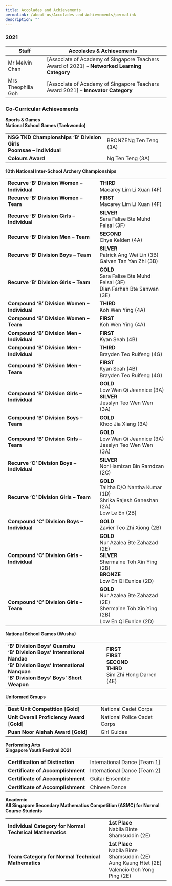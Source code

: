 ```yaml
---
title: Accolades and Achievements
permalink: /about-us/Accolades-and-Achievements/permalink
description: ""
---
```

### 2021

| Staff | Accolades & Achievements |  |
|---|---|---|
| Mr Melvin Chan | [Associate of Academy of Singapore Teachers Award of 2021] – **Networked Learning Category** |  |
| Mrs Theophilia Goh | [Associate of Academy of Singapore Teachers Award 2021] – **Innovator Category** |  |


### Co-Curricular Achievements

**Sports & Games  
National School Games (Taekwondo)**

|  |  |
|---|---|
| **NSG TKD Championships ‘B’ Division Girls<br>Poomsae – Individual** | BRONZENg Ten Teng (3A) |
| **Colours Award** | Ng Ten Teng (3A) |

**10th National Inter-School Archery Championships**

|  |  |
|---|---|
| **Recurve ‘B’ Division Women – Individual** | **THIRD**<br>Macarey Lim Li Xuan (4F) |
| **Recurve ‘B’ Division Women – Team** | **FIRST**<br>Macarey Lim Li Xuan (4F) |
| **Recurve ‘B’ Division Girls – Individual** | **SILVER**<br>Sara Falise Bte Muhd Feisal (3F) |
| **Recurve ‘B’ Division Men – Team** | **SECOND**<br>Chye Kelden (4A) |
| **Recurve ‘B’ Division Boys – Team** | **SILVER**<br>Patrick Ang Wei Lin (3B)<br>Galven Tan Yan Zhi (3B) |
| **Recurve ‘B’ Division Girls – Team** | **GOLD**<br>Sara Falise Bte Muhd Feisal (3F)<br>Dian Farhah Bte Sanwan (3E) |
| **Compound ‘B’ Division Women – Individual** | **THIRD**<br>Koh Wen Ying (4A) |
| **Compound ‘B’ Division Women – Team** | **FIRST**<br>Koh Wen Ying (4A) |
| **Compound ‘B’ Division Men – Individual** | **FIRST**<br>Kyan Seah (4B) |
| **Compound ‘B’ Division Men – Individual** | **THIRD**<br>Brayden Teo Ruifeng (4G) |
| **Compound ‘B’ Division Men – Team** | **FIRST**<br>Kyan Seah (4B)<br>Brayden Teo Ruifeng (4G) |
| **Compound ‘B’ Division Girls – Individual** | **GOLD**<br>Low Wan Qi Jeannice (3A)<br>**SILVER**<br>Jesslyn Teo Wen Wen (3A) |
| **Compound ‘B’ Division Boys – Team** | **GOLD**<br>Khoo Jia Xiang (3A) |
| **Compound ‘B’ Division Girls – Team** | **GOLD**<br>Low Wan Qi Jeannice (3A)<br>Jesslyn Teo Wen Wen (3A) |
| **Recurve ‘C’ Division Boys – Individual** | **SILVER**<br>Nor Hamizan Bin Ramdzan (2C) |
| **Recurve ‘C’ Division Girls – Team** | **GOLD**<br>Talitha D/O Nantha Kumar (1D)<br>Shrika Rajesh Ganeshan (2A)<br>Low Le En (2B) |
| **Compound ‘C’ Division Boys – Individual** | **GOLD**<br>Zavier Teo Zhi Xiong (2B) |
| **Compound ‘C’ Division Girls – Individual** | **GOLD**<br>Nur Azalea Bte Zahazad (2E)<br>**SILVER**<br>Shermaine Toh Xin Ying (2B)<br>**BRONZE**<br>Low En Qi Eunice (2D) |
| **Compound ‘C’ Division Girls – Team** | **GOLD**<br>Nur Azalea Bte Zahazad (2E)<br>Shermaine Toh Xin Ying (2B)<br>Low En Qi Eunice (2D) |

**National School Games (Wushu)**

|  |  |
|---|---|
| **‘B’ Division Boys’ Quanshu<br>‘B’ Division Boys’ International Nandao<br>‘B’ Division Boys’ International Nanquan<br>‘B’ Division Boys’ Boys’ Short Weapon** | **FIRST**<br>**FIRST**<br>**SECOND**<br>**THIRD**<br>Sim Zhi Hong Darren (4E) |


**Uniformed Groups**

|  |  |
|---|---|
| **Best Unit Competition [Gold]** | National Cadet Corps |
| **Unit Overall Proficiency Award [Gold]** | National Police Cadet Corps |
| **Puan Noor Aishah Award [Gold]** | Girl Guides |

**Performing Arts** <br>**Singapore Youth Festival 2021**

|  |  |
|---|---|
| **Certification of Distinction** | International Dance [Team 1] |
| **Certificate of Accomplishment** | International Dance [Team 2] |
| **Certificate of Accomplishment** | Guitar Ensemble |
| **Certificate of Accomplishment** | Chinese Dance |

**Academic**<br>
**All Singapore Secondary Mathematics Competition (ASMC) for Normal Course Students**

|  |  |
|---|---|
| **Individual Category for Normal Technical Mathematics** | **1st Place**<br>Nabila Binte Shamsuddin (2E) |
| **Team Category for Normal Technical Mathematics** | **1st Place**<br>Nabila Binte Shamsuddin (2E)<br>Aung Kaung Htet (2E)<br>Valencio Goh Yong Ping (2E) |